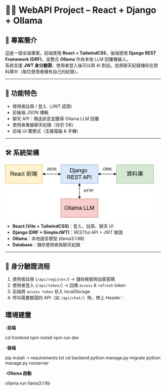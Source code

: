 # 🧑‍💻 WebAPI Project – React + Django + Ollama

## 📖 專案簡介
這是一個全端專案，前端使用 **React + TailwindCSS**，後端使用 **Django REST Framework (DRF)**，並整合 **Ollama** 作為本地 LLM 回覆機器人。  
系統支援 **JWT 身分驗證**，使用者登入後可以與 AI 對話，並將聊天紀錄儲存在資料庫中（每位使用者擁有自己的紀錄）。

---

## 🚀 功能特色
- 使用者註冊 / 登入（JWT 認證）
- 前後端 JSON 傳輸
- 聊天 API：傳送訊息並獲得 Ollama LLM 回覆
- 使用者專屬聊天紀錄（存於 DB）
- 前端 UI 響應式（支援電腦 & 手機）

---

## 🛠️ 系統架構

![](picture/系統架構.png)

- **React (Vite + TailwindCSS)**：登入、註冊、聊天 UI  
- **Django (DRF + SimpleJWT)**：RESTful API + JWT 驗證  
- **Ollama**：本地語言模型 (llama3.1:8B)  
- **Database**：儲存使用者與聊天紀錄  

---

## 🔐 身分驗證流程

1. 使用者註冊 (`/api/register/`) → 儲存帳號與加密密碼  
2. 使用者登入 (`/api/token/`) → 回傳 `access` & `refresh` token  
3. 前端將 `access token` 存入 localStorage  
4. 呼叫需要驗證的 API（如 `/api/chat/`）時，帶上 Header：  


## 環境建置

-**前端**

cd frontend
npm install
npm run dev

-**後端**

pip install -r requirements.txt
cd backend
python manage.py migrate
python manage.py runserver

-**Ollama 啟動**

ollama run llama3.1:8b
